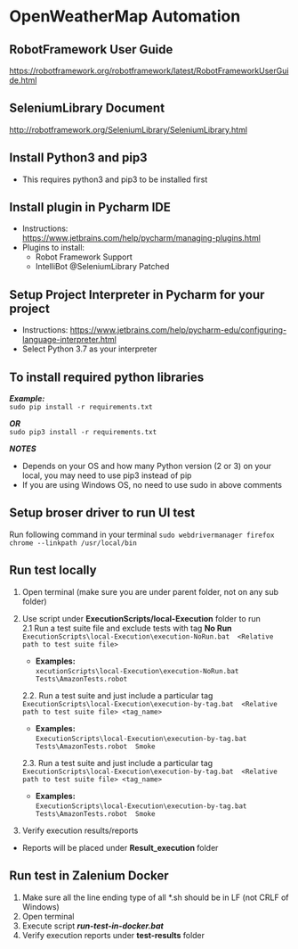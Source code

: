 # OpenWeatherMap Automation
## RobotFramework User Guide
https://robotframework.org/robotframework/latest/RobotFrameworkUserGuide.html

## SeleniumLibrary Document
http://robotframework.org/SeleniumLibrary/SeleniumLibrary.html  


## Install Python3 and pip3
- This requires python3 and pip3 to be installed first 

## Install plugin in Pycharm IDE
- Instructions:  
https://www.jetbrains.com/help/pycharm/managing-plugins.html  
- Plugins to install:
  - Robot Framework Support
  - IntelliBot @SeleniumLibrary Patched

## Setup Project Interpreter in Pycharm for your project
- Instructions: 
https://www.jetbrains.com/help/pycharm-edu/configuring-language-interpreter.html
- Select Python 3.7 as your interpreter

## To install required python libraries 

*__Example:__*     
`sudo pip install -r requirements.txt`

*__OR__*  
`sudo pip3 install -r requirements.txt`  

*__NOTES__*  
- Depends on your OS and how many Python version (2 or 3) on your local, you may need to use pip3 instead of pip
- If you are using Windows OS, no need to use sudo in above comments

## Setup broser driver to run UI test  
Run following command in your terminal 
`sudo webdrivermanager firefox chrome --linkpath /usr/local/bin`


## Run test locally
1. Open terminal (make sure you are under parent folder, not on any sub folder)  
2. Use script under __ExecutionScripts/local-Execution__ folder to run  
    2.1 Run a test suite file and exclude tests with tag __No Run__   
`ExecutionScripts\local-Execution\execution-NoRun.bat  <Relative path to test suite file>`  
    - **Examples:**  
`xecutionScripts\local-Execution\execution-NoRun.bat  Tests\AmazonTests.robot`  

   2.2. Run a test suite and just include a particular tag  
`ExecutionScripts\local-Execution\execution-by-tag.bat  <Relative path to test suite file> <tag_name> `  
    - **Examples:**   
`ExecutionScripts\local-Execution\execution-by-tag.bat  Tests\AmazonTests.robot  Smoke`  
  
  
    2.3. Run a test suite and just include a particular tag    
`ExecutionScripts\local-Execution\execution-by-tag.bat  <Relative path to test suite file> <tag_name> `  
    - **Examples:**   
`ExecutionScripts\local-Execution\execution-by-tag.bat  Tests\AmazonTests.robot  Smoke`
  
3. Verify execution results/reports
- Reports will be placed under **Result_execution** folder

## Run test in Zalenium Docker
1. Make sure all the line ending type of all *.sh should be in LF (not CRLF of Windows)
2. Open terminal
3. Execute script __*run-test-in-docker.bat*__ 
4. Verify execution reports under **test-results** folder

